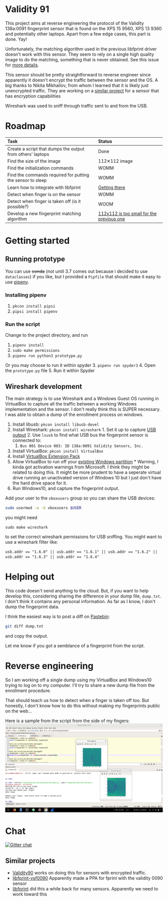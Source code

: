 # Validity 91

This project aims at reverse engineering the protocol of the Validity 138a:0091 fingerprint sensor that is found on the XPS 15 9560, XPS 13 9360 and potentially other laptops. Apart from a few edge cases, this part is done. Yay!

Unfortunately, the matching algorithm used in the previous libfprint driver doesn't work with this sensor.
They seem to rely on a single high quality image to do the matching, something that is never obtained.
See this issue for [more details](https://github.com/hmaarrfk/libfprint/issues/4#issuecomment-372041342).

This sensor should be pretty straightforward to reverse engineer since apparently it doesn't encrypt the traffic between the sensor and the OS.
A big thanks to Nikita Mikhailov, from whom I learned that it is likely just unencrypted traffic.
They are working on a [similar project](https://github.com/nmikhailov/Validity90) for a sensor that has encryption capabilities

Wireshark was used to sniff through traffic sent to and from the USB.


# Roadmap
| Task                                                       | Status                              |
|:-----------------------------------------------------------|:------------------------------------|
| Create a script that dumps the output from others' laptops | Done                                |
| Find the size of the image                                 | 112✕112 image                       |
| Find the initialization commands                           | WOMM                                |
| Find the commands required for putting the sensor to sleep | WOMM                                |
| Learn how to integrate with libfprint                      | [Getting there](https://github.com/hmaarrfk/libfprint) |
| Detect when finger is on the sensor                        | WOMM                                |
| Detect when finger is taken off  (is it possible?)         | WOOM                                |
| Develop a new fingerprint matching algorithm               | [112x112 is too small for the previous one](https://github.com/hmaarrfk/libfprint/issues/4#issuecomment-372041342) |


# Getting started

## Running prototype
You can use ~~conda~~ (not until 3.7 comes out because i decided to use `dataclasses`)
 if you like, but I provided a `Pipfile` that should make it easy to use [pipenv](https://docs.pipenv.org/).
### Installing pipenv
  1. `pkcon install pipsi`
  2. `pipsi install pipenv`

### Run the script
Change to the project directory, and run
  1. `pipenv install`
  2. `sudo make permissions`
  3. `pipenv run python3 prototype.py`

Or you may choose to run it within spyder
  3. `pipenv run spyder3`
  4. Open the `prototype.py` file
  5. Run it within Spyder

## Wireshark development
The main strategy is to use Wireshark and a Windows Guest OS running in VirtualBox to capture all the traffic between a working Windows implementation and the sensor.
I don't really think this is SUPER necessary. I was able to obtain a dump
of the enrollment process on windows.
  1. Install libusb: `pkcon install libusb-devel`
  3. Install Wireshark: `pkcon install wireshark`
    1. Set it up to capture [USB output](https://wiki.wireshark.org/CaptureSetup/USB)
    2. Use `lsusb` to find what USB bus the fingerprint sensor is connected to:
      1. `Bus 001 Device 003: ID 138a:0091 Validity Sensors, Inc.`
  4. Install VirtualBox: `pkcon install VirtualBox`
  5. Install [VirtualBox Extension Pack](https://www.virtualbox.org/wiki/Downloads)
  6. Allow VirtualBox to run off your [existing Windows partition](https://www.serverwatch.com/server-tutorials/using-a-physical-hard-drive-with-a-virtualbox-vm.html)
    * Warning, I kinda got activation warnings from Microsoft. I think they might be related to doing this. It might be more prudent to have a seperate virtual drive running an unactivated version of Windows 10 but I just don't have the hard drive space for it.
  7. Run Windows10, and capture the fingerprint output.

Add your user to the `vboxusers` group so you can share the USB devices:

```bash
sudo usermod -a -G vboxusers $USER
```
you might need
```
sudo make wireshark
```

to set the correct wireshark permissions for USB sniffing.
You might want to use a wireshark filter like:

```
usb.addr == "1.6.0" || usb.addr == "1.6.1" || usb.addr == "1.6.2" || usb.addr == "1.6.3" || usb.addr == "1.6.4"
```

# Helping out
This code doesn't send anything to the cloud. But, if you want to help develop this, considering sharing the difference in your dump file, `dump.txt`.
I don't think it contains any personal information. As far as I know, I don't dump the fingerprint data.

I think the easiest way is to post a diff on [Pastebin](https://pastebin.com/):
```bash
git diff dump.txt
```
and copy the output.

Let me know if you got a semblance of a fingerprint from the script.
# Reverse engineering
So I am working off a single dump using my VirtualBox and Windows10 trying to log on to my computer.
I'll try to share a new dump file from the enrollment procedure.

That should teach us how to detect when a finger is taken off too. But honestly, I don't know how to do this without making my fingerprints public on the web...

Here is a sample from the script from the side of my fingers:
![sample](assets/sample_capture.png)

# Chat
[![Gitter chat](https://badges.gitter.im/Validity91/gitter.png)](https://gitter.im/Validity91/Lobby)

## Similar projects
  * [Validity90](https://github.com/nmikhailov/Validity90) works on doing this for sensors with encrypted traffic.
  * [libfprint-vsf0090](https://forums.lenovo.com/t5/Linux-Discussion/Validity-Fingerprint-Reader-Linux/m-p/3987358/highlight/true#M10522) Apparently made a PPA for fprint with the validity 0090 sensor
  * [libfprint](https://www.freedesktop.org/wiki/Software/fprint/libfprint/) did this a while back for many sensors. Apparently we need to work toward this
